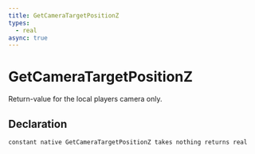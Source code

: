```yaml
---
title: GetCameraTargetPositionZ
types:
  - real
async: true
---
```


# GetCameraTargetPositionZ
Return-value for the local players camera only.

## Declaration

```jass
constant native GetCameraTargetPositionZ takes nothing returns real
```
